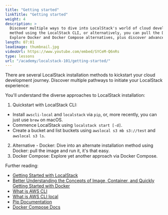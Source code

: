 ```yaml
---
title: "Getting started"
linkTitle: "Getting started"
weight: 4
description: >
  Discover multiple ways to dive into LocalStack's world of cloud development. Learn the easiest
  method using the LocalStack CLI, or alternatively, you can pull the Docker image, run it and start using AWS services. 
  Explore Docker and Docker Compose alternatives, plus discover advanced options like Docker Extension and Helm.
length: 07:01
leadimage: thumbnail.jpg
videoUrl: https://www.youtube.com/embed/SYCeM-Q6nRs
type: lessons
url: "/academy/localstack-101/getting-started/"
---
```


There are several LocalStack installation methods to kickstart your cloud development journey. 
Discover multiple pathways to initiate your LocalStack experience:

You'll understand the diverse approaches to LocalStack installation:

1. Quickstart with LocalStack CLI:
- Install `awscli-local` and `localstack` via `pip`, or, more recently, you can just use `brew` on macOS.
- Commence LocalStack using `localstack start [-d]`.
- Create a bucket and list buckets using `awslocal s3 mb s3://test` and `awslocal s3 ls`.
2. Alternative - Docker: Dive into an alternate installation method using Docker: pull the image and run it, it's that easy.
3. Docker Compose: Explore yet another approach via Docker Compose.

Further reading:

- [Getting Started with LocalStack](https://docs.localstack.cloud/overview/)
- [Better Understanding the Concepts of Image, Container, and Quickly Getting Started with Docker](https://docs.docker.com/get-started/)
- [What is AWS CLI](https://aws.amazon.com/cli/)
- [What is AWS CLI local](https://docs.localstack.cloud/user-guide/integrations/aws-cli/)
- [Pip Documentation](https://pypi.org/project/pip/)
- [Docker Compose Docs](https://docs.docker.com/get-started/08_using_compose/)



